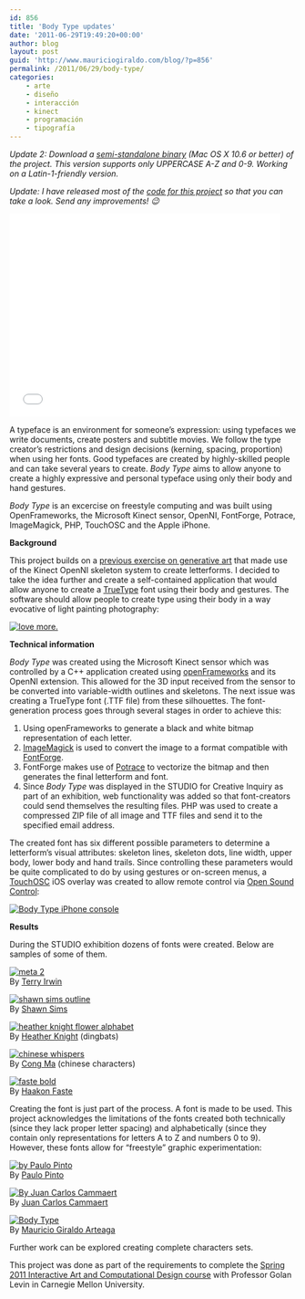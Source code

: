 ```yaml
---
id: 856
title: 'Body Type updates'
date: '2011-06-29T19:49:20+00:00'
author: blog
layout: post
guid: 'http://www.mauriciogiraldo.com/blog/?p=856'
permalink: /2011/06/29/body-type/
categories:
    - arte
    - diseño
    - interacción
    - kinect
    - programación
    - tipografí­a
---
```


*Update 2: Download a [semi-standalone binary](http://www.mauriciogiraldo.com/lab/bodytype/bodytype.0.1.zip "click to download Mac version (OS X 10.6 or better)") (Mac OS X 10.6 or better) of the project. This version supports only UPPERCASE A-Z and 0-9. Working on a Latin-1-friendly version.*

*Update: I have released most of the [code for this project](http://code.google.com/p/bodytype/) so that you can take a look. Send any improvements! 😉*

<iframe frameborder="0" height="356" loading="lazy" src="//player.vimeo.com/video/25793769?title=0&byline=0&portrait=0&color=80ceff" width="475"></iframe>

A typeface is an environment for someone’s expression: using typefaces we write documents, create posters and subtitle movies. We follow the type creator’s restrictions and design decisions (kerning, spacing, proportion) when using her fonts. Good typefaces are created by highly-skilled people and can take several years to create. *Body Type* aims to allow anyone to create a highly expressive and personal typeface using only their body and hand gestures.

*Body Type* is an excercise on freestyle computing and was built using OpenFrameworks, the Microsoft Kinect sensor, OpenNI, FontForge, Potrace, ImageMagick, PHP, TouchOSC and the Apple iPhone.

**Background**

This project builds on a [previous exercise on generative art](http://golancourses.net/2011spring/03/23/project-4-body-font-mauricio-giraldo/) that made use of the Kinect OpenNI skeleton system to create letterforms. I decided to take the idea further and create a self-contained application that would allow anyone to create a [TrueType](http://en.wikipedia.org/wiki/TrueType) font using their body and gestures. The software should allow people to create type using their body in a way evocative of light painting photography:

[![love more.](//farm3.static.flickr.com/2357/1780992565_e1c5a92c89.jpg)](http://www.flickr.com/photos/sovietuk/1780992565/ "love more. by tricky ™, on Flickr")

**Technical information**

*Body Type* was created using the Microsoft Kinect sensor which was controlled by a C++ application created using [openFrameworks](http://www.openframeworks.cc/) and its OpenNI extension. This allowed for the 3D input received from the sensor to be converted into variable-width outlines and skeletons. The next issue was creating a TrueType font (.TTF file) from these silhouettes. The font-generation process goes through several stages in order to achieve this:

1. Using openFrameworks to generate a black and white bitmap representation of each letter.
2. [ImageMagick](http://www.imagemagick.org/) is used to convert the image to a format compatible with [FontForge](http://fontforge.sourceforge.net/).
3. FontForge makes use of [Potrace](http://potrace.sourceforge.net/) to vectorize the bitmap and then generates the final letterform and font.
4. Since *Body Type* was displayed in the STUDIO for Creative Inquiry as part of an exhibition, web functionality was added so that font-creators could send themselves the resulting files. PHP was used to create a compressed ZIP file of all image and TTF files and send it to the specified email address.

The created font has six different possible parameters to determine a letterform’s visual attributes: skeleton lines, skeleton dots, line width, upper body, lower body and hand trails. Since controlling these parameters would be quite complicated to do by using gestures or on-screen menus, a [TouchOSC](http://hexler.net/software/touchosc) iOS overlay was created to allow remote control via [Open Sound Control](http://opensoundcontrol.org/):

[![Body Type iPhone console](//farm6.static.flickr.com/5030/5668581588_c26cbbce13.jpg)](http://www.flickr.com/photos/mgiraldo/5668581588/ "Body Type iPhone console by m g a, on Flickr")

**Results**

During the STUDIO exhibition dozens of fonts were created. Below are samples of some of them.

[![meta 2](//farm4.static.flickr.com/3579/5709784934_d9d729f449.jpg)](http://www.flickr.com/photos/mgiraldo/5709784934/ "meta 2 by m g a, on Flickr")  
By [Terry Irwin](http://www.design.cmu.edu/show_person.php?t=f&id=TerryIrwin)

[![shawn sims outline](//farm6.static.flickr.com/5104/5678372426_38c38f3276.jpg)](http://www.flickr.com/photos/mgiraldo/5678372426/ "shawn sims outline by m g a, on Flickr")  
By [Shawn Sims](http://twitter.com/shawn_sims_)

[![heather knight flower alphabet](//farm6.static.flickr.com/5302/5678620912_ba6e33fe5c.jpg)](http://www.flickr.com/photos/mgiraldo/5678620912/ "heather knight flower alphabet by m g a, on Flickr")  
By [Heather Knight](http://www.marilynmonrobot.com/) (dingbats)

[![chinese whispers](//farm6.static.flickr.com/5266/5688023016_213c687672.jpg)](http://www.flickr.com/photos/mgiraldo/5688023016/ "chinese whispers by m g a, on Flickr")  
By [Cong Ma](http://www.facebook.com/#!/profile.php?id=643284734) (chinese characters)

[![faste bold](//farm6.static.flickr.com/5228/5688066958_67535fb7e7.jpg)](http://www.flickr.com/photos/mgiraldo/5688066958/ "faste bold by m g a, on Flickr")  
By [Haakon Faste](http://www.haakonfaste.com/)

Creating the font is just part of the process. A font is made to be used. This project acknowledges the limitations of the fonts created both technically (since they lack proper letter spacing) and alphabetically (since they contain only representations for letters A to Z and numbers 0 to 9). However, these fonts allow for “freestyle” graphic experimentation:

[![](//i.imgur.com/9jqiJYk.jpg "by Paulo Pinto")](http://golancourses.net/2011spring/wp-content/uploads/blue.jpg)  
By [Paulo Pinto](http://www.axxostudio.com/)

[![](//i.imgur.com/H1yMcuc.jpg "By Juan Carlos Cammaert")](http://golancourses.net/2011spring/wp-content/uploads/nadia.jpeg)  
By [Juan Carlos Cammaert](http://welovebooks.net/)

[![Body Type](//farm6.static.flickr.com/5030/5663272807_ca505eab13.jpg)](http://www.flickr.com/photos/mgiraldo/5663272807/ "Body Type by m g a, on Flickr")  
By [Mauricio Giraldo Arteaga](http://www.mauriciogiraldo.com/blog)

Further work can be explored creating complete characters sets.

This project was done as part of the requirements to complete the [Spring 2011 Interactive Art and Computational Design course](http://golancourses.net/2011spring/) with Professor Golan Levin in Carnegie Mellon University.